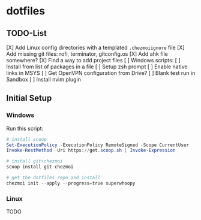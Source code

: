 # dotfiles

## TODO-List

[X] Add Linux config directories with a templated `.chezmoiignore` file
[X] Add missing git files: rofi, terminator, gitconfig.os
[X] Add ahk file somewhere?
[X] Find a way to add project files
[ ] Windows scripts:
    [ ] Install from list of packages in a file
    [ ] Setup zsh prompt
    [ ] Enable native links in MSYS
    [ ] Get OpenVPN configuration from Drive?
[ ] Blank test run in Sandbox
[ ] Install nvim plugin


## Initial Setup

### Windows

Run this script:

```ps1
# install scoop
Set-ExecutionPolicy -ExecutionPolicy RemoteSigned -Scope CurrentUser
Invoke-RestMethod -Uri https://get.scoop.sh | Invoke-Expression

# install git+chezmoi
scoop install git chezmoi

# get the dotfiles repo and install
chezmoi init --apply --progress=true superwhoopy
```


### Linux

TODO



